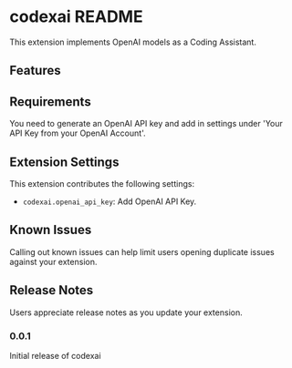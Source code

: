 # codexai README

This extension implements OpenAI models as a Coding Assistant.

## Features

## Requirements

You need to generate an OpenAI API key and add in settings under 'Your API Key from your OpenAI Account'.

## Extension Settings

This extension contributes the following settings:

- `codexai.openai_api_key`: Add OpenAI API Key.

## Known Issues

Calling out known issues can help limit users opening duplicate issues against your extension.

## Release Notes

Users appreciate release notes as you update your extension.

### 0.0.1

Initial release of codexai
